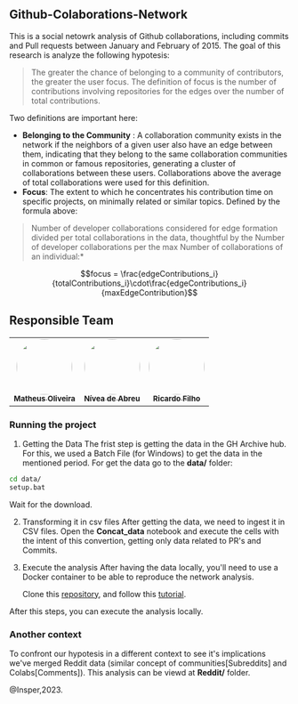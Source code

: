 ## Github-Colaborations-Network
This is a social netowrk analysis of Github collaborations, including commits and Pull requests between January and February of 2015. The goal of this research is analyze the following hypotesis:
> The greater the chance of belonging to a community of contributors, the greater the user focus. The definition of focus is the number of contributions involving repositories for the edges over the number of total contributions.

Two definitions are important here:
* **Belonging to the Community** : A collaboration community exists in the network if the neighbors of a given user also have an edge between them, indicating that they belong to the same collaboration communities in common or famous repositories, generating a cluster of collaborations between these users. Collaborations above the average of total collaborations were used for this definition.
* **Focus**: The extent to which he concentrates his contribution time on specific projects, on minimally related or similar topics. Defined by the formula above:

>Number of developer collaborations considered for edge formation divided per total collaborations in the data, thoughtful by the Number of developer collaborations per the max Number of collaborations of an individual:*

 $$focus = \frac{edgeContributions_i}{totalContributions_i}\cdot\frac{edgeContributions_i}{maxEdgeContribution}$$

## Responsible Team
<div align="center" style="max-width:68rem;">
<table>
  <tr>
    <td align="center"><a href="https://github.com/matheus-1618"><img style="border-radius: 50%;" src="https://avatars.githubusercontent.com/matheus-1618" width="100px;" alt=""/><br /><sub><b>Matheus Oliveira</b></sub></a><br /><a href="https://github.com/matheus-1618" title="Matheus Silva M. Oliveira"></a> </td>
   <td align="center"><a href="https://github.com/niveaabreu"><img style="border-radius: 50%;" src="https://avatars.githubusercontent.com/niveaabreu" width="100px;" alt=""/><br /><sub><b>Nívea de Abreu</b></sub></a><br /><a href="https://github.com/niveaabreu" title="Nívea de Abreu"></a></td>
      <td align="center"><a href="https://github.com/RicardoMourao-py"><img style="border-radius: 50%;" src="https://avatars.githubusercontent.com/RicardoMourao-py" width="100px;" alt=""/><br /><sub><b>Ricardo Filho</b></sub></a><br /><a href="https://github.com/RicardoMourao-py" title="Ricardo Filho"></a></td>

  </tr>
</table>
</div>

### Running the project
1. Getting the Data
The frist step is getting the data in the GH Archive hub. For this, we used a Batch File (for Windows) to get the data in the mentioned period. For get the data go to the **data/** folder:
```bash
cd data/
setup.bat
```
Wait for the download.

2. Transforming it in csv files
After getting the data, we need to ingest it in CSV files. Open the **Concat_data** notebook and execute the cells with the intent of this convertion, getting only data related to PR's and Commits.

3. Execute the analysis
After having the data locally, you'll need to use a Docker container to be able to reproduce the network analysis.

    Clone this [repository](https://github.com/hashiprobr-classroom/redesoc-conteiner), and follow this [tutorial](https://ensino.hashi.pro.br/redesoc/tutorial/conteiner/utilizacao.html).

After this steps, you can execute the analysis locally.

### Another context
To confront our hypotesis in a different context to see it's implications we've merged Reddit data (similar concept of communities[Subreddits] and Colabs[Comments]). This analysis can be viewd at **Reddit/** folder.

@Insper,2023.


